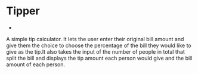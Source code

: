 # Tipper
-

A simple tip calculator. It lets the user enter their original bill amount and give them the choice to choose the percentage of the bill they would like to give as the tip.It also takes the input of the number of people in total that split the bill and displays the tip amount each person would give and the bill amount of each person.

